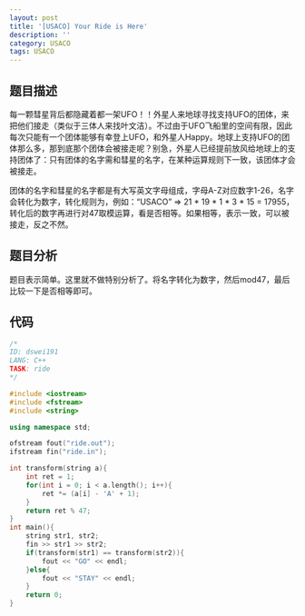 ```yaml
---
layout: post
title: '[USACO] Your Ride is Here'
description: ''
category: USACO
tags: USACO
---
```


## 题目描述

每一颗彗星背后都隐藏着都一架UFO！！外星人来地球寻找支持UFO的团体，来把他们接走（类似于三体人来找叶文洁）。不过由于UFO飞船里的空间有限，因此每次只能有一个团体能够有幸登上UFO，和外星人Happy。地球上支持UFO的团体那么多，那到底那个团体会被接走呢？别急，外星人已经提前放风给地球上的支持团体了：只有团体的名字需和彗星的名字，在某种运算规则下一致，该团体才会被接走。

团体的名字和彗星的名字都是有大写英文字母组成，字母A-Z对应数字1-26，名字会转化为数字，转化规则为，例如：“USACO” => 21 * 19 * 1 * 3 * 15 = 17955，转化后的数字再进行对47取模运算，看是否相等。如果相等，表示一致，可以被接走，反之不然。

## 题目分析

题目表示简单。这里就不做特别分析了。将名字转化为数字，然后mod47，最后比较一下是否相等即可。

## 代码

```c++
/*
ID: dswei191
LANG: C++
TASK: ride
*/

#include <iostream>
#include <fstream>
#include <string>

using namespace std;

ofstream fout("ride.out");
ifstream fin("ride.in");

int transform(string a){
    int ret = 1;
    for(int i = 0; i < a.length(); i++){
        ret *= (a[i] - 'A' + 1);
    }
    return ret % 47;
}
int main(){
    string str1, str2;
    fin >> str1 >> str2;
    if(transform(str1) == transform(str2)){
        fout << "GO" << endl;
    }else{
        fout << "STAY" << endl;
    }
    return 0;
}
```



